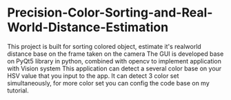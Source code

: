 # Precision-Color-Sorting-and-Real-World-Distance-Estimation
This project is built for sorting colored object, estimate it's realworld distance base on the frame taken on the camera
The GUI is developed base on PyQt5 library in python, combined with opencv to implement application with Vision system
This application can detect a several color base on your HSV value that you input to the app.
It can detect 3 color set simultaneously, for more color set you can config the code base on my tutorial.
